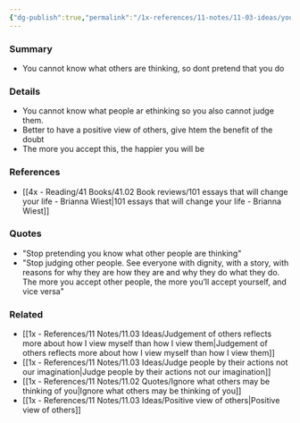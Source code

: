 ```yaml
---
{"dg-publish":true,"permalink":"/1x-references/11-notes/11-03-ideas/you-dont-know-what-people-are-thinking/","title":"You dont know what people are thinking","created":"2022-11-14T21:33:33.000+03:00","updated":"2024-02-14T20:18:19.781+03:00"}
---
```



### Summary
- You cannot know what others are thinking, so dont pretend that you do

### Details
- You cannot know what people ar ethinking so you also cannot judge them.
- Better to have a positive view of others, give htem the benefit of the doubt
- The more you accept this, the happier you will be

### References
- [[4x - Reading/41 Books/41.02 Book reviews/101 essays that will change your life - Brianna Wiest\|101 essays that will change your life - Brianna Wiest]]

### Quotes
- "Stop pretending you know what other people are thinking"
- "Stop judging other people. See everyone with dignity, with a story, with reasons for why they are how they are and why they do what they do. The more you accept other people, the more you’ll accept yourself, and vice versa"

### Related
- [[1x - References/11 Notes/11.03 Ideas/Judgement of others reflects more about how I view myself than how I view them\|Judgement of others reflects more about how I view myself than how I view them]]
- [[1x - References/11 Notes/11.03 Ideas/Judge people by their actions not our imagination\|Judge people by their actions not our imagination]]
- [[1x - References/11 Notes/11.02 Quotes/Ignore what others may be thinking of you\|Ignore what others may be thinking of you]]
- [[1x - References/11 Notes/11.03 Ideas/Positive view of others\|Positive view of others]]